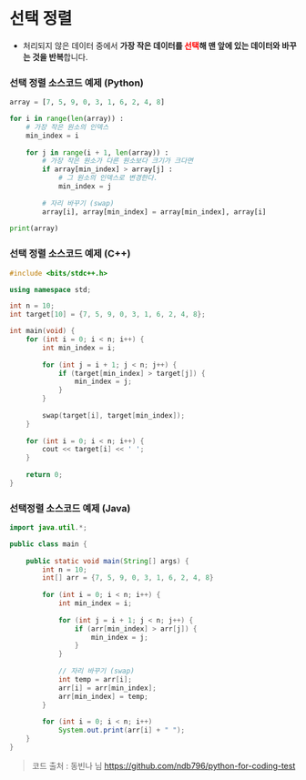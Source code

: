 # 선택 정렬

- 처리되지 않은 데이터 중에서 **가장 작은 데이터를 <span style="color:red">선택</span>해 맨 앞에 있는 데이터와 바꾸는 것을 반복**합니다. 

### 선택 정렬 소스코드 예제 (Python)

```python
array = [7, 5, 9, 0, 3, 1, 6, 2, 4, 8]

for i in range(len(array)) :
    # 가장 작은 원소의 인덱스
    min_index = i 
    
    for j in range(i + 1, len(array)) :
        # 가장 작은 원소가 다른 원소보다 크기가 크다면
        if array[min_index] > array[j] :
            # 그 원소의 인덱스로 변경한다.
            min_index = j
        
        # 자리 바꾸기 (swap)
        array[i], array[min_index] = array[min_index], array[i]
        
print(array)
```

### 선택 정렬 소스코드 예제 (C++)

```c++
#include <bits/stdc++.h>

using namespace std;

int n = 10;
int target[10] = {7, 5, 9, 0, 3, 1, 6, 2, 4, 8};

int main(void) {
    for (int i = 0; i < n; i++) {
        int min_index = i;
        
        for (int j = i + 1; j < n; j++) {
            if (target[min_index] > target[j]) {
                min_index = j;
            }
        }
        
        swap(target[i], target[min_index]);
    }
    
    for (int i = 0; i < n; i++) {
        cout << target[i] << ' ';
    }
    
    return 0;
}
```

### 선택정렬 소스코드 예제 (Java)

```java
import java.util.*;

public class main {
    
    public static void main(String[] args) {
        int n = 10;
        int[] arr = {7, 5, 9, 0, 3, 1, 6, 2, 4, 8}
        
        for (int i = 0; i < n; i++) {
            int min_index = i;
            
            for (int j = i + 1; j < n; j++) {
                if (arr[min_index] > arr[j]) {
                    min_index = j;
                }
            }
            
            // 자리 바꾸기 (swap)
            int temp = arr[i];
            arr[i] = arr[min_index];
            arr[min_index] = temp;
        }
        
        for (int i = 0; i < n; i++)
            System.out.print(arr[i] + " ");
    }
}
```

> 코드 출처 : 동빈나 님 https://github.com/ndb796/python-for-coding-test
